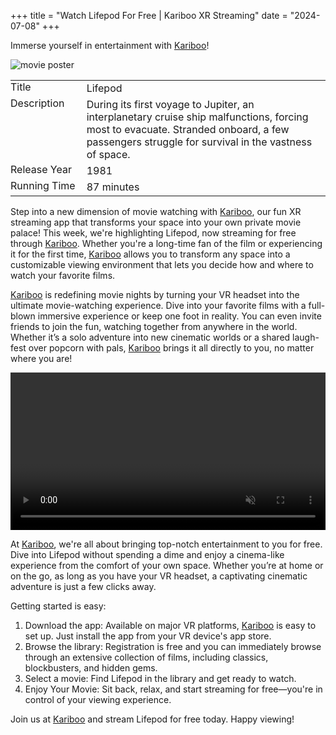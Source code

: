 +++
title = "Watch Lifepod For Free | Kariboo XR Streaming"
date = "2024-07-08"
+++
<script src="https://cdn.jsdelivr.net/npm/hls.js@latest"></script>

Immerse yourself in entertainment with <a href="https://kari.boo/" title="Kariboo Landing Page">Kariboo</a>!

<img src="https://filmhub-poster-server.b-cdn.net/fmyr-fa8d_lifepod_16x9.jpg" alt="movie poster" loading="lazy">

<table>
  <tr>
    <td style="padding: 0 10px 0 0; vertical-align: top;">Title</td>
    <td>Lifepod</td>
  </tr>
  <tr>
    <td style="padding: 0 10px 0 0; vertical-align: top;">Description</td>
    <td>During its first voyage to Jupiter, an interplanetary cruise ship malfunctions, forcing most to evacuate. Stranded onboard, a few passengers struggle for survival in the vastness of space.</td>
  </tr>
  <tr>
    <td style="padding: 0 10px 0 0; vertical-align: top;">Release&nbsp;Year</td>
    <td>1981</td>
  </tr>
  <tr>
    <td style="padding: 0 10px 0 0; vertical-align: top;">Running&nbsp;Time</td>
    <td>87 minutes</td>
  </tr>
</table>

Step into a new dimension of movie watching with <a href="https://kari.boo/" title="Kariboo Landing Page">Kariboo</a>, our fun XR streaming app that transforms your space into your own private movie palace! This week, we're highlighting Lifepod, now streaming for free through <a href="https://kari.boo/" title="Kariboo Landing Page">Kariboo</a>. Whether you're a long-time fan of the film or experiencing it for the first time, <a href="https://kari.boo/" title="Kariboo Landing Page">Kariboo</a> allows you to transform any space into a customizable viewing environment that lets you decide how and where to watch your favorite films.

<a href="https://kari.boo/" title="Kariboo Landing Page">Kariboo</a> is redefining movie nights by turning your VR headset into the ultimate movie-watching experience. Dive into your favorite films with a full-blown immersive experience or keep one foot in reality. You can even invite friends to join the fun, watching together from anywhere in the world. Whether it’s a solo adventure into new cinematic worlds or a shared laugh-fest over popcorn with pals, <a href="https://kari.boo/" title="Kariboo Landing Page">Kariboo</a> brings it all directly to you, no matter where you are!

<video id="video" width="100%" controls muted></video>

At <a href="https://kari.boo/" title="Kariboo Landing Page">Kariboo</a>, we're all about bringing top-notch entertainment to you for free. Dive into Lifepod without spending a dime and enjoy a cinema-like experience from the comfort of your own space. Whether you’re at home or on the go, as long as you have your VR headset, a captivating cinematic adventure is just a few clicks away.

Getting started is easy:
1. Download the app: Available on major VR platforms, <a href="https://kari.boo/" title="Kariboo Landing Page">Kariboo</a> is easy to set up. Just install the app from your VR device's app store.
2. Browse the library: Registration is free and you can immediately browse through an extensive collection of films, including classics, blockbusters, and hidden gems.
3. Select a movie: Find Lifepod in the library and get ready to watch.
4. Enjoy Your Movie: Sit back, relax, and start streaming for free—you're in control of your viewing experience.

Join us at <a href="https://kari.boo/" title="Kariboo Landing Page">Kariboo</a> and stream Lifepod for free today. Happy viewing!

  
<script>
  var video = document.getElementById('video');
  if(Hls.isSupported()) {
    var hls = new Hls();
    hls.loadSource('https://vz-fb5092e4-932.b-cdn.net/c02636e7-0d9a-49f7-bb14-ed41c13b70a5/playlist.m3u8');
    hls.attachMedia(video);
    hls.on(Hls.Events.MANIFEST_PARSED,function() {
      video.play();
  });
 }
 // hls.js is not supported on platforms that do not have Media Source Extensions (MSE) enabled.
 // When the browser has built-in HLS support (check using `canPlayType`), we can provide an HLS manifest (i.e. .m3u8 URL) directly to the video element throught the `src` property.
 // This is using the built-in support of the plain video element, without using hls.js.
  else if (video.canPlayType('application/vnd.apple.mpegurl')) {
    video.src = 'https://vz-fb5092e4-932.b-cdn.net/c02636e7-0d9a-49f7-bb14-ed41c13b70a5/playlist.m3u8';
    video.addEventListener('canplay',function() {
      video.play();
    });
  }
</script>
